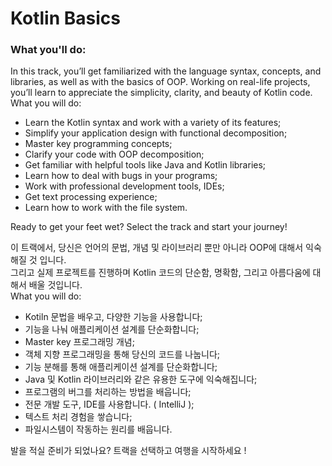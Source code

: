 # Kotlin Basics

### What you'll do:

In this track, you’ll get familiarized with the language syntax, concepts, and libraries, as well as with the basics of OOP. Working on real-life projects, you’ll learn to appreciate the simplicity, clarity, and beauty of Kotlin code.\
What you will do:

* Learn the Kotlin syntax and work with a variety of its features;
* Simplify your application design with functional decomposition;
* Master key programming concepts;
* Clarify your code with OOP decomposition;
* Get familiar with helpful tools like Java and Kotlin libraries;
* Learn how to deal with bugs in your programs;
* Work with professional development tools, IDEs;
* Get text processing experience;
* Learn how to work with the file system.

Ready to get your feet wet? Select the track and start your journey!



이 트랙에서, 당신은 언어의 문법, 개념 및 라이브러리 뿐만 아니라 OOP에 대해서 익숙해질 것 입니다.\
그리고 실제 프로젝트를 진행하며 Kotlin 코드의 단순함, 명확함, 그리고 아름다움에 대해서 배울 것입니다.\
What you will do:

* Kotiln 문법을 배우고, 다양한 기능을 사용합니다;
* 기능을 나눠 애플리케이션 설계를 단순화합니다;
* Master key 프로그래밍 개념;
* 객체 지향 프로그래밍을 통해 당신의 코드를 나눕니다;
* 기능 분해를 통해 애플리케이션 설계를 단순화합니다;
* Java 및 Kotlin 라이브러리와 같은 유용한 도구에 익숙해집니다;
* 프로그램의 버그를 처리하는 방법을 배웁니다;
* 전문 개발 도구, IDE를 사용합니다. ( IntelliJ );
* 텍스트 처리 경험을 쌓습니다;
* 파일시스템이 작동하는 원리를 배웁니다.

발을 적실 준비가 되었나요? 트랙을 선택하고 여행을 시작하세요 !



